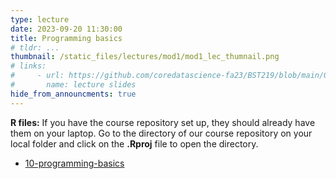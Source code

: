 ```yaml
---
type: lecture
date: 2023-09-20 11:30:00
title: Programming basics
# tldr: ...
thumbnail: /static_files/lectures/mod1/mod1_lec_thumnail.png
# links:
#     - url: https://github.com/coredatascience-fa23/BST219/blob/main/00_course_introduction/Lecture_01.pdf
#       name: lecture slides
hide_from_announcments: true
---
```

**R files:**
If you have the course repository set up, they should already have them on your laptop. 
Go to the directory of our course repository on your local folder and click on the  **.Rproj** file to open the directory. 
- [10-programming-basics](https://github.com/coredatascience-fa23/BST219/blob/main/01_R-basics/10-programming-basics.Rmd)
